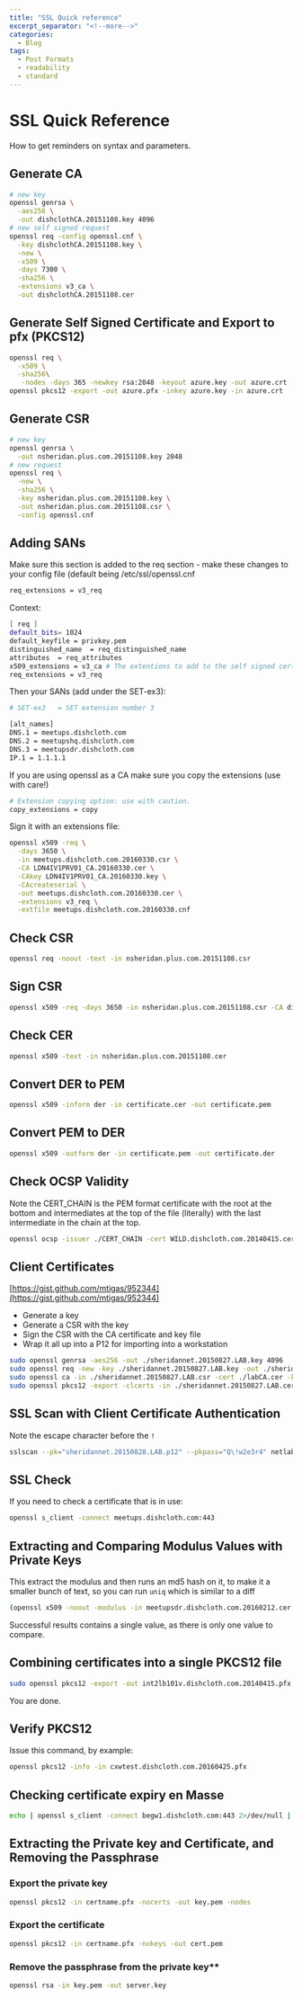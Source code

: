 ```yaml
---
title: "SSL Quick reference"
excerpt_separator: "<!--more-->"
categories:
  - Blog
tags:
  - Post Formats
  - readability
  - standard
---
```

# SSL Quick Reference

How to get reminders on syntax and parameters.

## Generate CA

```bash
# new key
openssl genrsa \
  -aes256 \
  -out dishclothCA.20151108.key 4096
# new self signed request
openssl req -config openssl.cnf \
  -key dishclothCA.20151108.key \
  -new \
  -x509 \
  -days 7300 \
  -sha256 \
  -extensions v3_ca \
  -out dishclothCA.20151108.cer
```

## Generate Self Signed Certificate and Export to pfx (PKCS12)

```bash
openssl req \
  -x509 \
  -sha256\
   -nodes -days 365 -newkey rsa:2048 -keyout azure.key -out azure.crt
openssl pkcs12 -export -out azure.pfx -inkey azure.key -in azure.crt 
```

## Generate CSR

```bash
# new key
openssl genrsa \
  -out nsheridan.plus.com.20151108.key 2048
# new request
openssl req \
  -new \
  -sha256 \
  -key nsheridan.plus.com.20151108.key \
  -out nsheridan.plus.com.20151108.csr \
  -config openssl.cnf
```

## Adding SANs

Make sure this section is added to the req section - make these changes to your config file (default being /etc/ssl/openssl.cnf

```bash
req_extensions = v3_req
```

Context:

```bash
[ req ]
default_bits= 1024
default_keyfile = privkey.pem
distinguished_name  = req_distinguished_name
attributes  = req_attributes
x509_extensions = v3_ca # The extentions to add to the self signed cert
req_extensions = v3_req
```

Then your SANs (add under the SET-ex3):

```bash
# SET-ex3   = SET extension number 3

[alt_names]
DNS.1 = meetups.dishcloth.com
DNS.2 = meetupshq.dishcloth.com
DNS.3 = meetupsdr.dishcloth.com
IP.1 = 1.1.1.1
```

If you are using openssl as a CA make sure you copy the extensions (use with care!)

```bash
# Extension copying option: use with caution.
copy_extensions = copy
```

Sign it with an extensions file:

```bash
openssl x509 -req \
  -days 3650 \
  -in meetups.dishcloth.com.20160330.csr \
  -CA LDN4IV1PRV01_CA.20160330.cer \
  -CAkey LDN4IV1PRV01_CA.20160330.key \
  -CAcreateserial \
  -out meetups.dishcloth.com.20160330.cer \
  -extensions v3_req \
  -extfile meetups.dishcloth.com.20160330.cnf
```

## Check CSR

```bash
openssl req -noout -text -in nsheridan.plus.com.20151108.csr
```

## Sign CSR

```bash
openssl x509 -req -days 3650 -in nsheridan.plus.com.20151108.csr -CA dishclothCA.20151108.cer -CAkey dishclothCA.20151108.key -CAcreateserial -out nsheridan.plus.com.20151108.cer
```

## Check CER

```bash
openssl x509 -text -in nsheridan.plus.com.20151108.cer
```

## Convert DER to PEM

```bash
openssl x509 -inform der -in certificate.cer -out certificate.pem
```

## Convert PEM to DER

```bash
openssl x509 -outform der -in certificate.pem -out certificate.der
```

## Check OCSP Validity

Note the CERT_CHAIN is the PEM format certificate with the root at the bottom and intermediates at the top of the file (literally) with the last intermediate in the chain at the top.

```bash
openssl ocsp -issuer ./CERT_CHAIN -cert WILD.dishcloth.com.20140415.cer -text -url http://ocsp.dishcloth.com/ocsp
```

## Client Certificates

[https://gist.github.com/mtigas/952344](https://gist.github.com/mtigas/952344)

* Generate a key
* Generate a CSR with the key
* Sign the CSR with the CA certificate and key file
* Wrap it all up into a P12 for importing into a workstation

```bash
sudo openssl genrsa -aes256 -out ./sheridannet.20150827.LAB.key 4096
sudo openssl req -new -key ./sheridannet.20150827.LAB.key -out ./sheridannet.20150827.LAB.csr
sudo openssl ca -in ./sheridannet.20150827.LAB.csr -cert ./labCA.cer -keyfile labCA.key -out ./sheridannet.20150827.LAB.cer
sudo openssl pkcs12 -export -clcerts -in ./sheridannet.20150827.LAB.cer -inkey ./sheridannet.20150827.LAB.key -out ./sheridannet.20150827.LAB.p12
```

## SSL Scan with Client Certificate Authentication

Note the escape character before the `!`

```bash
sslscan --pk="sheridannet.20150828.LAB.p12" --pkpass="Q\!w2e3r4" netlab1.dishcloth.com
```

## SSL Check

If you need to check a certificate that is in use:

```bash
openssl s_client -connect meetups.dishcloth.com:443
```

## Extracting and Comparing Modulus Values with Private Keys

This extract the modulus and then runs an md5 hash on it, to make it a smaller bunch of text, so you can run `uniq` which is similar to a diff

```bash
(openssl x509 -noout -modulus -in meetupsdr.dishcloth.com.20160212.cer | openssl md5 ;openssl rsa -noout -modulus -in meetupsdr.dishcloth.com.20160212.key | openssl md5) | uniq
```

Successful results contains a single value, as there is only one value to compare.

## Combining certificates into a single PKCS12 file

```bash
sudo openssl pkcs12 -export -out int2lb101v.dishcloth.com.20140415.pfx -inkey int2lb101v.dishcloth.com.20140415.key -in ./int2lb101v.dishcloth.com.20140415.cer -certfile dishclothissuingCA01_sept.cer -certfile dishclothRootCA_sept.cer
```

You are done.

## Verify PKCS12

Issue this command, by example:

```bash
openssl pkcs12 -info -in cxwtest.dishcloth.com.20160425.pfx
```

## Checking certificate expiry en Masse

```bash
echo | openssl s_client -connect begw1.dishcloth.com:443 2>/dev/null | openssl x509 -noout -dates
```

## Extracting the Private key and Certificate, and Removing the Passphrase

### Export the private key

```bash
openssl pkcs12 -in certname.pfx -nocerts -out key.pem -nodes
```

### Export the certificate

```bash
openssl pkcs12 -in certname.pfx -nokeys -out cert.pem
```

### Remove the passphrase from the private key**

```bash
openssl rsa -in key.pem -out server.key
```

